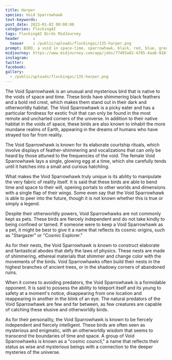 ```yaml
---
title: Harper
species: Void Sparrowhawk
text-keywords: 
post_date: 2023-01-02 00:00:00
categories: FlockingAI
tags: FlockingAI Birds MidJourney 
header      :
  teaser    : /public/uploads/flockingai/135-harper.png
prompt: BIRD, a void in space-time, sparrowhawk, black, red, blue, green, yellow, drippy, strange, abstract surrealism
midjourney: https://www.midjourney.com/app/jobs/77493a92-4705-4aa8-918f-0ebd2f8d9c2c
instagram: 
twitter: 
facebook: 
gallery: 
  - /public/uploads/flockingai/135-harper.png
---
```


The Void Sparrowhawk is an unusual and mysterious bird that is native to the voids of space and time. These birds have shimmering black feathers and a bold red crest, which makes them stand out in their dark and otherworldly habitat. The Void Sparrowhawk is a picky eater and has a particular fondness for exotic fruit that can only be found in the most remote and uncharted corners of the universe. In addition to their native habitat in the voids of space, these birds are also known to inhabit the more mundane realms of Earth, appearing in the dreams of humans who have strayed too far from reality.

The Void Sparrowhawk is known for its elaborate courtship rituals, which involve displays of feather-shimmering and vocalizations that can only be heard by those attuned to the frequencies of the void. The female Void Sparrowhawk lays a single, glowing egg at a time, which she carefully tends until it hatches into a small and curious hatchling.

What makes the Void Sparrowhawk truly unique is its ability to manipulate the very fabric of reality itself. It is said that these birds are able to bend time and space to their will, opening portals to other worlds and dimensions with a single flap of their wings. Some even say that the Void Sparrowhawk is able to peer into the future, though it is not known whether this is true or simply a legend.

Despite their otherworldly powers, Void Sparrowhawks are not commonly kept as pets. These birds are fiercely independent and do not take kindly to being confined or tamed. If someone were to keep a Void Sparrowhawk as a pet, it might be best to give it a name that reflects its cosmic origins, such as "Stargazer" or "Cosmic Explorer."

As for their nests, the Void Sparrowhawk is known to construct elaborate and fantastical abodes that defy the laws of physics. These nests are made of shimmering, ethereal materials that shimmer and change color with the movements of the birds. Void Sparrowhawks often build their nests in the highest branches of ancient trees, or in the shadowy corners of abandoned ruins.

When it comes to avoiding predators, the Void Sparrowhawk is a formidable opponent. It is said to possess the ability to teleport itself and its young to safety at a moment's notice, disappearing from one location and reappearing in another in the blink of an eye. The natural predators of the Void Sparrowhawk are few and far between, as few creatures are capable of catching these elusive and otherworldly birds.

As for their personality, the Void Sparrowhawk is known to be fiercely independent and fiercely intelligent. These birds are often seen as mysterious and enigmatic, with an otherworldly wisdom that seems to transcend the boundaries of time and space. A group of Void Sparrowhawks is known as a "cosmic council," a name that reflects their status as wise and mysterious beings with a connection to the deeper mysteries of the universe.